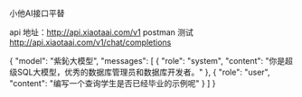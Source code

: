 小他AI接口平替

api 地址：http://api.xiaotaai.com/v1
postman 测试 http://api.xiaotaai.com/v1/chat/completions

{
  "model": "紫鈊大模型",
  "messages": [
    {
      "role": "system",
      "content": "你是超级SQL大模型，优秀的数据库管理员和数据库开发者。"
    },
    {
      "role": "user",
      "content": "编写一个查询学生是否已经毕业的示例呢"
    }
  ]
}
